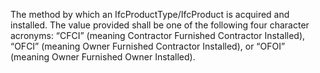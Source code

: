 The method by which an IfcProductType/IfcProduct is acquired and installed. The value provided shall be one of the following four character acronyms: “CFCI” (meaning Contractor Furnished Contractor Installed), “OFCI” (meaning Owner Furnished Contractor Installed), or “OFOI” (meaning Owner Furnished Owner Installed).
